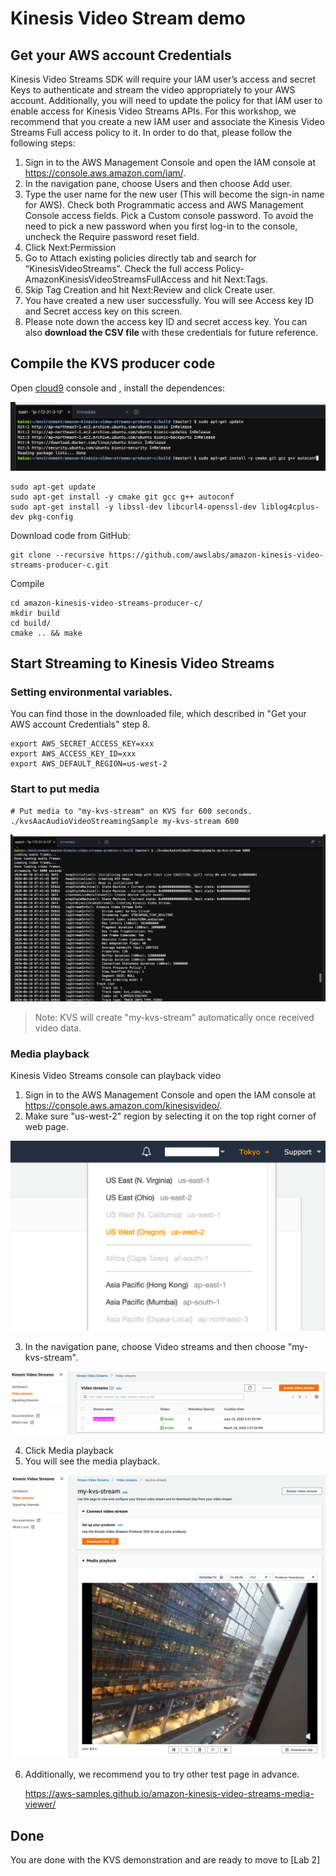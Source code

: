 # Kinesis Video Stream demo

## Get your AWS account Credentials

Kinesis Video Streams SDK will require your IAM user’s access and secret Keys to authenticate and stream the video appropriately to your AWS account. Additionally, you will need to update the policy for that IAM user to enable access for Kinesis Video Streams APIs. For this workshop, we recommend that you create a new IAM user and associate the Kinesis Video Streams Full access policy to it. In order to do that, please follow the following steps:
1.	Sign in to the AWS Management Console and open the IAM console at https://console.aws.amazon.com/iam/.
2.	In the navigation pane, choose Users and then choose Add user.
3.	Type the user name for the new user (This will become the sign-in name for AWS). Check both Programmatic access and AWS Management Console access fields. Pick a Custom console password. To avoid the need to pick a new password when you first log-in to the console, uncheck the Require password reset field.
4.	Click Next:Permission
5.	Go to Attach existing policies directly tab and search for “KinesisVideoStreams”. Check the full access Policy- AmazonKinesisVideoStreamsFullAccess and hit Next:Tags.
6.	Skip Tag Creation and hit Next:Review and click Create user.
7.	You have created a new user successfully. You will see Access key ID and Secret access key on this screen.
8.	Please note down the access key ID and secret access key. You can also **download the CSV file** with these credentials for future reference.


## Compile the KVS producer code

Open [cloud9](https://console.aws.amazon.com/cloud9/) console and , install the dependences:

![install dependences](images/install-dependences.png)

```
sudo apt-get update
sudo apt-get install -y cmake git gcc g++ autoconf
sudo apt-get install -y libssl-dev libcurl4-openssl-dev liblog4cplus-dev pkg-config
```

Download code from GitHub:

```
git clone --recursive https://github.com/awslabs/amazon-kinesis-video-streams-producer-c.git
```

Compile

```
cd amazon-kinesis-video-streams-producer-c/
mkdir build
cd build/ 
cmake .. && make
```
## Start Streaming to Kinesis Video Streams

### Setting environmental variables.

You can find those in the downloaded file, which described in "Get your AWS account Credentials" step 8.

```
export AWS_SECRET_ACCESS_KEY=xxx
export AWS_ACCESS_KEY_ID=xxx
export AWS_DEFAULT_REGION=us-west-2	
```

### Start to put media
```
# Put media to "my-kvs-stream" on KVS for 600 seconds.
./kvsAacAudioVideoStreamingSample my-kvs-stream 600
```
![kvs-put-media](images/kvs-put-media.png)
>Note:
>KVS will create "my-kvs-stream" automatically once received video data.

### Media playback
Kinesis Video Streams console can playback video
1.	Sign in to the AWS Management Console and open the IAM console at https://console.aws.amazon.com/kinesisvideo/.
2.	Make sure "us-west-2" region by selecting it on the top right corner of web page.

![kvs-stream](images/lab1/kvs-region.png)

3.	In the navigation pane, choose Video streams and then choose "my-kvs-stream".

![kvs-stream](images/kvs-stream.png)

4.	Click Media playback
5.	You will see the media playback.

![kvs-media-playback](images/kvs-media-playback.png)


6. Additionally, we recommend you to try other test page in advance.

   https://aws-samples.github.io/amazon-kinesis-video-streams-media-viewer/



## Done


You are done with the KVS demonstration and are ready to move to [Lab 2]
